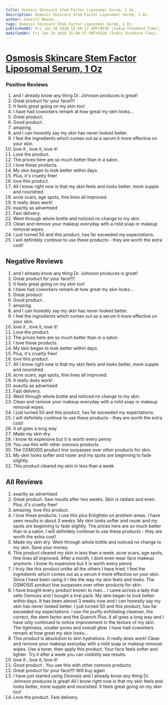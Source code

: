 ```yaml
---
title: Osmosis Skincare Stem Factor Liposomal Serum, 1 Oz,
description: Osmosis Skincare Stem Factor Liposomal Serum, 1 Oz,
author: Suvojit Manna,
tags: Osmosis Skincare Stem Factor Liposomal Serum, 1 Oz,
publishedAt: Fri Jan 10 2020 15:00:17 GMT+0530 (India Standard Time),
modifiedAt: Fri Jan 10 2020 15:00:17 GMT+0530 (India Standard Time),
---
```


# [Osmosis Skincare Stem Factor Liposomal Serum, 1 Oz](https://products.checkmycream.com/products/Osmosis-Skincare-Stem-Factor-Liposomal-Serum-1-Oz.html)

### Positive Reviews

<ol>
      <li>and I already know any thing Dr. Johnson produces is great!</li>
      <li>Great product for your face!!!!</li>
      <li>It feels great going on my skin too!</li>
      <li>I have had coworkers remark at how great my skin looks...</li>
      <li>Great product.</li>
      <li>Good product .</li>
      <li>amazing.</li>
      <li>and I can honestly say my skin has never looked better.</li>
      <li>I feel the ingredients which comes out as a serum it more effective on your skin.</li>
      <li>love it , love it, love it!</li>
      <li>Love the product.</li>
      <li>The prices here are so much better than in a salon.</li>
      <li>I love these products.</li>
      <li>My skin began to look better within days.  </li>
      <li>Plus, it&#x27;s cruelty free!</li>
      <li>love this product.</li>
      <li>All I know right now is that my skin feels and looks better, more supple and nourished.</li>
      <li>acne scars, age spots, fine lines all improved.  </li>
      <li>It really does work!</li>
      <li>exactly as advertised</li>
      <li>Fast delivery.</li>
      <li>Went through whole bottle and noticed no change to my skin.</li>
      <li>Clean and remove your makeup everyday with a mild soap or makeup removal wipes.</li>
      <li>I just turned 50 and this product, has far exceeded my expectations.  </li>
      <li>I will definitely continue to use these products - they are worth the extra cost!</li>
</ol>


<h2>Negative Reviews</h2>
<ol>
<li> and I already know any thing Dr. Johnson produces is great!</li>
<li> Great product for your face!!!!</li>
<li> It feels great going on my skin too!</li>
<li> I have had coworkers remark at how great my skin looks...</li>
<li> Great product.</li>
<li> Good product .</li>
<li> amazing.</li>
<li> and I can honestly say my skin has never looked better.</li>
<li> I feel the ingredients which comes out as a serum it more effective on your skin.</li>
<li> love it , love it, love it!</li>
<li> Love the product.</li>
<li> The prices here are so much better than in a salon.</li>
<li> I love these products.</li>
<li> My skin began to look better within days.  </li>
<li> Plus, it&#x27;s cruelty free!</li>
<li> love this product.</li>
<li> All I know right now is that my skin feels and looks better, more supple and nourished.</li>
<li> acne scars, age spots, fine lines all improved.  </li>
<li> It really does work!</li>
<li> exactly as advertised</li>
<li> Fast delivery.</li>
<li> Went through whole bottle and noticed no change to my skin.</li>
<li> Clean and remove your makeup everyday with a mild soap or makeup removal wipes.</li>
<li> I just turned 50 and this product, has far exceeded my expectations.  </li>
<li> I will definitely continue to use these products - they are worth the extra cost!</li>
<li> It all goes a long way</li>
<li> Made my skin dry.</li>
<li> I know its expensive but it is worth every penny</li>
<li> You use this with other osmosis products.</li>
<li> The OSMOSIS product line surpasses over other products for skin.</li>
<li> My skin looks softer and rosier and my spots are beginning to fade slightly.  </li>
<li> This product cleared my skin in less than a week.  </li>
</ol>

<h2>All Reviews</h2>

<ol>
    <li> exactly as advertised</li>
    <li> Great product. Saw results after two weeks. Skin is radiant and even. Plus, it&#x27;s cruelty free!</li>
    <li> amazing. love this product.</li>
    <li> I love these products. I use this plus Enlighten on problem areas. I have seen results in about 3 weeks. My skin looks softer and rosier and my spots are beginning to fade slightly.  The prices here are so much better than in a salon. I will definitely continue to use these products - they are worth the extra cost!</li>
    <li> Made my skin dry. Went through whole bottle and noticed no change to my skin. Save your money.</li>
    <li> This product cleared my skin in less than a week.  acne scars, age spots, fine lines all improved.  After a month, I dont even wear face makeup anymore.  I know its expensive but it is worth every penny</li>
    <li> I truly like this product unlike all the others I have tried.  I feel the ingredients which comes out as a serum it more effective on your skin. Since I have been using it I like the way my skin feels and looks.  The OSMOSIS product line surpasses over other products for skin.</li>
    <li> I have bought every product known to man... I came across a lady that sells Osmosis and I bought a trial pack.  My skin began to look better within days.  It has been almost 3 weeks now and I can honestly say my skin has never looked better. I just turned 50 and this product, has far exceeded my expectations.  I use the purify exfoliating cleanser, the correct, the stem factor and the Quench Plus.  It all goes a long way and I have only continued to notice improvement in the texture of my skin.  The tightness, smaller pores and overall glow.  I have had coworkers remark at how great my skin looks...</li>
    <li> This product is absolution to skin hydrations. It really does work! Clean and remove your makeup everyday with a mild soap or makeup removal wipes. Use a toner, then apply this product. Your face feels softer and lighter. Try it after a week you can visibility see  results.</li>
    <li> love it , love it, love it!</li>
    <li> Good product . You use this with other osmosis products.</li>
    <li> Great product for your face!!!! Will buy again</li>
    <li> I have just started using Osmosis and I already know any thing Dr. Johnson produces is great! All I know right now is that my skin feels and looks better, more supple and nourished. It feels great going on my skin too!</li>
    <li> Love the product. Fast delivery.</li>
</ol>




